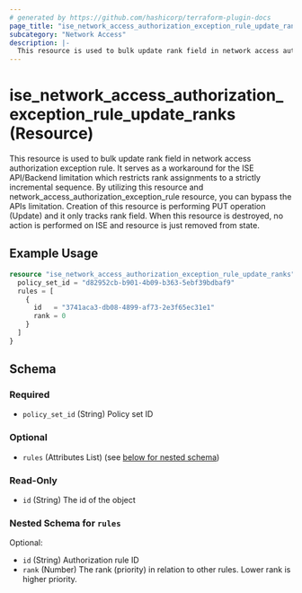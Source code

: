 ```yaml
---
# generated by https://github.com/hashicorp/terraform-plugin-docs
page_title: "ise_network_access_authorization_exception_rule_update_ranks Resource - terraform-provider-ise"
subcategory: "Network Access"
description: |-
  This resource is used to bulk update rank field in network access authorization exception rule. It serves as a workaround for the ISE API/Backend limitation which restricts rank assignments to a strictly incremental sequence. By utilizing this resource and network_access_authorization_exception_rule resource, you can bypass the APIs limitation. Creation of this resource is performing PUT operation (Update) and it only tracks rank field. When this resource is destroyed, no action is performed on ISE and resource is just removed from state.
---
```


# ise_network_access_authorization_exception_rule_update_ranks (Resource)

This resource is used to bulk update rank field in network access authorization exception rule. It serves as a workaround for the ISE API/Backend limitation which restricts rank assignments to a strictly incremental sequence. By utilizing this resource and network_access_authorization_exception_rule resource, you can bypass the APIs limitation. Creation of this resource is performing PUT operation (Update) and it only tracks rank field. When this resource is destroyed, no action is performed on ISE and resource is just removed from state.

## Example Usage

```terraform
resource "ise_network_access_authorization_exception_rule_update_ranks" "example" {
  policy_set_id = "d82952cb-b901-4b09-b363-5ebf39bdbaf9"
  rules = [
    {
      id   = "3741aca3-db08-4899-af73-2e3f65ec31e1"
      rank = 0
    }
  ]
}
```

<!-- schema generated by tfplugindocs -->
## Schema

### Required

- `policy_set_id` (String) Policy set ID

### Optional

- `rules` (Attributes List) (see [below for nested schema](#nestedatt--rules))

### Read-Only

- `id` (String) The id of the object

<a id="nestedatt--rules"></a>
### Nested Schema for `rules`

Optional:

- `id` (String) Authorization rule ID
- `rank` (Number) The rank (priority) in relation to other rules. Lower rank is higher priority.
